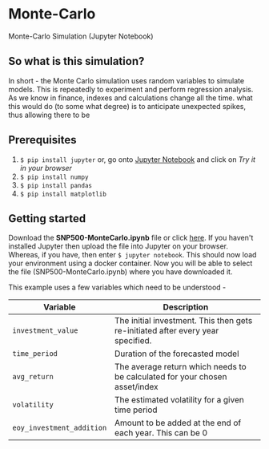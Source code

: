 # Monte-Carlo
Monte-Carlo Simulation (Jupyter Notebook)

## So what is this simulation?
In short - the Monte Carlo simulation uses random variables to simulate models. This is repeatedly to experiment and perform regression analysis. As we know in finance, indexes and calculations change all the time. what this would do (to some what degree) is to anticipate unexpected spikes, thus allowing there to be 

## Prerequisites 
1. ```$ pip install jupyter``` or, go onto [Jupyter Notebook](https://jupyter.org/) and click on _Try it in your browser_
2. ```$ pip install numpy```
3. ```$ pip install pandas```
4. ```$ pip install matplotlib```

## Getting started
Download the **SNP500-MonteCarlo.ipynb** file or click [here](https://raw.githubusercontent.com/habibkhan95/Monte-Carlo/master/SNP500-MonteCarlo.ipynb).
If you haven't installed Jupyter then upload the file into Jupyter on your browser. Whereas, if you have, then enter ```$ jupyter notebook```. This should now load your environment using a docker container. Now you will be able to select the file (SNP500-MonteCarlo.ipynb) where you have downloaded it. 

This example uses a few variables which need to be understood - 

| Variable | Description |
| --- | --- |
| `investment_value` | The initial investment. This then gets re-initiated after every year specified. |
| `time_period` | Duration of the forecasted model |
| `avg_return` | The average return which needs to be calculated for your chosen asset/index |
| `volatility` | The estimated volatility for a given time period |
| `eoy_investment_addition` | Amount to be added at the end of each year. This can be 0 |


